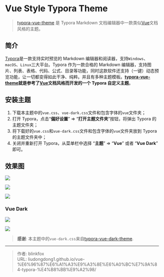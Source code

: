 # Vue Style Typora Theme


> [typora-vue-theme](https://github.com/blinkfox/typora-vue-theme) 是 Typora Markdown 文档编辑器中一款类似[Vue](https://vuejs.org/)文档风格的主题。

## 简介

[Typora](https://www.typora.io/)是一款支持实时预览的 Markdown 编辑器和阅读器，支持`Windows`、`macOS`、`Linux`三大平台。Typora 作为一款合格的 Markdown 编辑器，支持图片、列表、表格、代码、公式、目录等功能，同时这款软件还支持（一键）动态预览功能，让一切都变得如此干净、纯粹。并且有多种主题模板。**[typora-vue-theme](https://github.com/blinkfox/typora-vue-theme)就是参考了[Vue](https://vuejs.org/)文档风格而开发的一个 Typora 自定义主题**。

## 安装主题

1. 下载本主题中的`vue.css`、`vue-dark.css`文件和包含字体的`vue`文件夹；
2. 打开 Typora，点击“**偏好设置**” => “**打开主题文件夹**”按钮，将弹出 Typora 的主题文件夹；
3. 将下载好的`vue.css`和`vue-dark.css`文件和包含字体的`vue`文件夹放到 Typora 的主题文件夹中；
4. 关闭并重新打开 Typora，从菜单栏中选择 “**主题**” => “**Vue**” 或者 “**Vue Dark**” 即可。

## 效果图

![](http://static.blinkfox.com/typora_vue_theme_screen_01.png)

![](http://static.blinkfox.com/typora_vue_theme_screen_02.png)

![](http://static.blinkfox.com/typora_vue_theme_screen_03.png)

### Vue Dark

![](https://github.com/MamoruDS/typora-vue-theme/raw/master/screenshots/screenshot_01.png)

![](https://github.com/MamoruDS/typora-vue-theme/raw/master/screenshots/screenshot_02.png)

> **感谢**: 本主题中的`vue-dark.css`来自[typora-vue-dark-theme](https://github.com/MamoruDS/typora-vue-dark-theme).

---

> 作者: blinkfox  
> URL: liudongdong1.github.io/vue-%E6%96%87%E6%A1%A3%E9%A3%8E%E6%A0%BC%E7%9A%84-typora-%E4%B8%BB%E9%A2%98/  

